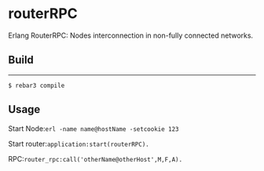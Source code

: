 routerRPC
=====

Erlang RouterRPC: Nodes interconnection in non-fully connected networks.

## Build
-----

    $ rebar3 compile

## Usage
Start Node:`erl -name name@hostName -setcookie 123`

Start router:`application:start(routerRPC).`

RPC:`router_rpc:call('otherName@otherHost',M,F,A).`

